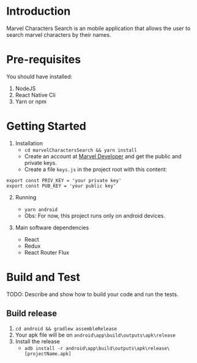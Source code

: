 # Introduction 
Marvel Characters Search is an mobile application that allows the user to search marvel characters by their names. 

# Pre-requisites
You should have installed:
1. NodeJS
2. React Native Cli
3. Yarn or npm


# Getting Started
1.	Installation
    * `cd marvelCharactersSearch && yarn install`
    * Create an account at [Marvel Developer](https://developer.marvel.com/) and get the public and private keys.
    * Create a file `keys.js` in the project root with this content: 

```
export const PRIV_KEY = 'your private key'
export const PUB_KEY = 'your public key'
```

2. Running
    * `yarn android`
    * Obs: For now, this project runs only on android devices.

3.	Main software dependencies
    * React
    * Redux
    * React Router Flux

# Build and Test
TODO: Describe and show how to build your code and run the tests. 

## Build release
1. `cd android && gradlew assembleRelease`
2. Your apk file will be on `android\app\build\outputs\apk\release`
3. Install the release
    * `adb install -r android\app\build\outputs\apk\release\[projectName.apk]`

